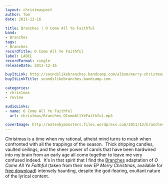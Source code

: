 ```yaml
---
layout: christmaspost
author: Tom
date: 2011-12-16

title: Branches | O Come All Ye Faithful
band:
- Branches
tags:
- Branches
recordTitle: O Come All Ye Faithful
label: LABEL
recordFormat: single
releaseDate: 2011-12-16

buyItLink: http://soundslikebranches.bandcamp.com/album/merry-christmas
buyItLinkTitle: soundslikebranches.bandcamp.com

categories:
- christmas
- review

audioLinks:
- name: O Come All Ye Faithful
  url: christmas/Branches_OComeAllYeFaithful.mp3

coverImage: http://eatenbymonsters.files.wordpress.com/2011/12/branches.jpg
---
```


Christmas is a time when my rational, atheist mind turns to mush when confronted with all the trappings of the season.  Thick dripping candles, vaulted ceilings, and the sheer power of carols that have been hardwired into my brain from an early age all come together to leave me very confused indeed.  It's in that spirit that I find the [Branches](http://www.myspace.com/soundslikebranches) adaptation of _O Come All Ye Faithful_ (taken from their new EP _Merry Christmas_, available for [free download](http://soundslikebranches.bandcamp.com/album/merry-christmas)) intensely haunting, despite the god-fearing, exultant nature of the lyrical content.

